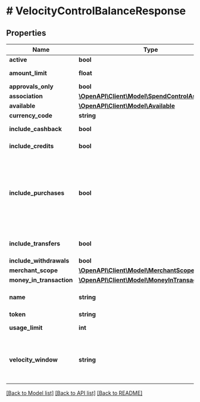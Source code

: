 # # VelocityControlBalanceResponse

## Properties

Name | Type | Description | Notes
------------ | ------------- | ------------- | -------------
**active** | **bool** | Indicates whether the velocity control is active. | [optional]
**amount_limit** | **float** | Maximum monetary sum that can be cleared within the time period defined by the &#x60;velocity_window&#x60; field. |
**approvals_only** | **bool** | If set to &#x60;true&#x60;, only approved transactions are subject to control. | [optional]
**association** | [**\OpenAPI\Client\Model\SpendControlAssociation**](SpendControlAssociation.md) |  | [optional]
**available** | [**\OpenAPI\Client\Model\Available**](Available.md) |  |
**currency_code** | **string** | Three-character ISO 4217 currency code. |
**include_cashback** | **bool** | If set to &#x60;true&#x60;, the cashback components of point-of-sale transactions are subject to control. | [optional]
**include_credits** | **bool** | If set to &#x60;true&#x60;, original credit transactions (OCT) are subject to control. | [optional]
**include_purchases** | **bool** | If set to &#x60;true&#x60;, the following transactions are subject to control:  * *Account funding:* All account funding transactions * *Cashback:* Only the purchase component of cashback transactions * *Purchase transactions:* All authorizations, PIN debit transactions, and incremental transactions * *Quasi-cash:* All quasi-cash transactions * *Refunds:* All refund transactions (see &lt;&lt;/developer-guides/controlling-spending#_controls_to_limit_amount_and_frequency_of_spending, Controls to limit amount and frequency of spending&gt;&gt; for more information) * *Reversals:* All reversal transactions | [optional]
**include_transfers** | **bool** | If set to &#x60;true&#x60;, account-to-account transfers are subject to control. Account-to-account transfers are not currently supported. | [optional]
**include_withdrawals** | **bool** | If set to &#x60;true&#x60;, ATM withdrawals are subject to control. | [optional]
**merchant_scope** | [**\OpenAPI\Client\Model\MerchantScope**](MerchantScope.md) |  | [optional]
**money_in_transaction** | [**\OpenAPI\Client\Model\MoneyInTransaction**](MoneyInTransaction.md) |  | [optional]
**name** | **string** | Description of how the velocity control restricts spending, for example, \&quot;Max spend of $500 per day\&quot; or \&quot;Max spend of $5000 per month for non-exempt employees\&quot;. | [optional]
**token** | **string** | Unique identifier of the velocity control. | [optional]
**usage_limit** | **int** | Maximum number of times a card can be used within the time period defined by the &#x60;velocity_window&#x60; field. | [optional]
**velocity_window** | **string** | Defines the time period to which the &#x60;amount_limit&#x60; and &#x60;usage_limit&#x60; fields apply:  * *DAY* – one day; days begin at 00:00:00 UTC. * *WEEK* – one week; weeks begin Sundays at 00:00:00 UTC. * *MONTH* – one month; months begin on the first day of month at 00:00:00 UTC. * *LIFETIME* – forever; time period never expires. * *TRANSACTION* – a single transaction. |

[[Back to Model list]](../../README.md#models) [[Back to API list]](../../README.md#endpoints) [[Back to README]](../../README.md)
